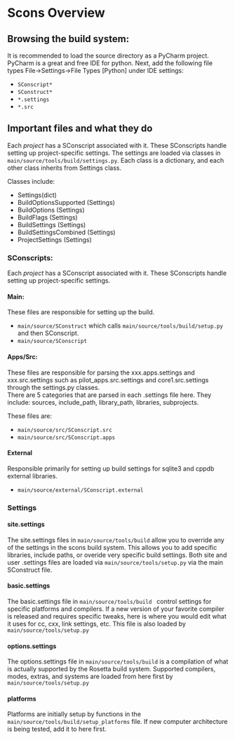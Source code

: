 Scons Overview
=============

## Browsing the build system:
It is recommended to load the source directory as a PyCharm project.  PyCharm is a great and free IDE for python.  Next, add the following file types File->Settings->File Types [Python] under IDE settings:
* <code>SConscript*</code>
* <code>SConstruct*</code>
* <code>*.settings</code>
* <code>*.src</code>

## Important files and what they do
Each _project_ has a SConscript associated with it. These SConscripts handle setting up project-specific settings. The settings are loaded via classes in <code>main/source/tools/build/settings.py</code>. Each class is a dictionary, and each other class inherits from Settings class. 

Classes include:
* Settings(dict)
* BuildOptionsSupported (Settings)
* BuildOptions (Settings)
* BuildFlags (Settings)
* BuildSettings (Settings)
* BuildSettingsCombined (Settings)
* ProjectSettings (Settings)

### SConscripts:
Each _project_ has a SConscript associated with it. These SConscripts handle setting up project-specific settings. 

#### Main:
These files are responsible for setting up the build. 

* <code>main/source/SConstruct</code> which calls <code>main/source/tools/build/setup.py</code> and then SConscript.  
* <code>main/source/SConscript</code>


#### Apps/Src:
These files are responsible for parsing the xxx.apps.settings and xxx.src.settings such as pilot_apps.src.settings and core1.src.settings through the settings.py classes.  
There are 5 categories that are parsed in each .settings file here.  They include: sources, include_path, library_path, libraries, subprojects.

These files are:
* <code>main/source/src/SConscript.src</code>
* <code>main/source/src/SConscript.apps</code>

#### External
Responsible primarily for setting up build settings for sqlite3 and cppdb external libraries.
* <code>main/source/external/SConscript.external</code>

### Settings

#### site.settings
The site.settings files in <code>main/source/tools/build</code> allow you to override any of the settings in the scons build system.  This allows you to add specific libraries, include paths, or overide very specific build settings. Both site and user .settings files are loaded via <code>main/source/tools/setup.py</code> via the main SConstruct file.  

#### basic.settings
The basic.settings file in <code>main/source/tools/build </code> control settings for specific platforms and compilers.  If a new version of your favorite compiler is released and requires specific tweaks, here is where you would edit what it uses for cc, cxx, link settings, etc.  This file is also loaded by <code>main/source/tools/setup.py</code>

#### options.settings
The options.settings file in <code>main/source/tools/build</code> is a compilation of what is actually supported by the Rosetta build system.  Supported compilers, modes, extras, and systems are loaded from here first by <code>main/source/tools/setup.py</code>

#### platforms
Platforms are initially setup by functions in the <code>main/source/tools/build/setup_platforms</code> file.  If new computer architecture is being tested, add it to here first.  